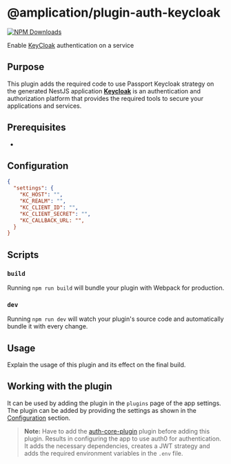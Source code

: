 # @amplication/plugin-auth-keycloak

[![NPM Downloads](https://img.shields.io/npm/dt/@amplication/plugin-auth-keycloak)](https://www.npmjs.com/package/@amplication/plugin-auth-keycloak)

Enable [KeyCloak](https://www.keycloak.org/) authentication on a service

## Purpose

This plugin adds the required code to use Passport Keycloak strategy on the generated NestJS application
[**Keycloak**](https://www.keycloak.org/) is an authentication and authorization platform that provides the required tools to secure your applications and services.

## Prerequisites

- 


## Configuration

```json
{
  "settings": {
    "KC_HOST": "",
    "KC_REALM": "",
    "KC_CLIENT_ID": "",
    "KC_CLIENT_SECRET": "",
    "KC_CALLBACK_URL: "",
  }
}
```


## Scripts

### `build`

Running `npm run build` will bundle your plugin with Webpack for production.

### `dev`

Running `npm run dev` will watch your plugin's source code and automatically bundle it with every change.

## Usage

Explain the usage of this plugin and its effect on the final build.



## Working with the plugin

It can be used by adding the plugin in the `plugins` page of the app settings. The plugin can be added by providing the settings as shown in the [Configuration](#configuration) section.

> **Note:** Have to add the [auth-core-plugin](../auth-auth0/README.md) plugin before adding this plugin.
Results in configuring the app to use auth0 for authentication. It adds the necessary dependencies, creates a JWT strategy and adds the required environment variables in the `.env` file.

